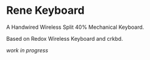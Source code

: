 # Rene Keyboard
A Handwired Wireless Split 40% Mechanical Keyboard.

Based on Redox Wireless Keyboard and crkbd.

*work in progress*
